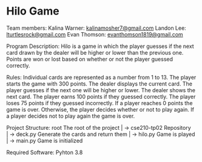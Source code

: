 # Hilo Game

Team members:
Kalina Warner: kalinamosher7@gmail.com
Landon Lee: lturtlesrock@gmail.com
Evan Thomson: evanthomson1819@gmail.com

Program Description: Hilo is a game in which the player guesses if the next card drawn by the dealer will be higher or lower than the previous one. Points are won or lost based on whether or not the player guessed correctly.

Rules:
Individual cards are represented as a number from 1 to 13.
The player starts the game with 300 points.
The dealer displays the current card.
The player guesses if the next one will be higher or lower.
The dealer shows the next card.
The player earns 100 points if they guessed correctly.
The player loses 75 points if they guessed incorrectly.
If a player reaches 0 points the game is over. Otherwise, the player decides whether or not to play again.
If a player decides not to play again the game is over.

Project Structure:
root                        The root of the project
| ->  cse210-tp02           Repository        
| ->  deck.py               Generate the cards and return them
| ->  hilo.py               Game is played       
| ->  main.py               Game is initialized

Required Software:
Pyhton 3.8
